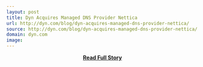```yaml
---
layout: post
title: Dyn Acquires Managed DNS Provider Nettica
url: http://dyn.com/blog/dyn-acquires-managed-dns-provider-nettica/
source: http://dyn.com/blog/dyn-acquires-managed-dns-provider-nettica/
domain: dyn.com
image: 
---
```


<p></p>
<center><p><a href="http://dyn.com/blog/dyn-acquires-managed-dns-provider-nettica/" style='padding:25px; font-sze:18px; font-weight: bold;'>Read Full Story</a></p></center>
